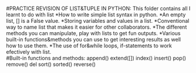 #PRACTICE REVISION OF LIST&TUPLE IN PYTHON:
This folder contains all I learnt to do with list
	*How to write simple list syntax in python.
	*An empty list, [] is a False value.
	*Storing variables and values in a list.
	*Conventional way to name list that makes it easier for other collaborators.
	*The different methods you can manipulate, play with lists to get fun outputs.
	*Various built-in functions&methods you can use to get interesting results as well how to use them.
	*The use of for&while loops, if-statements to work efectively with list.	
#Built-in functions and methods:
append()
extend([])
index()
insert()
pop()
remove()
del 
sort()
sorted()
reverse()
